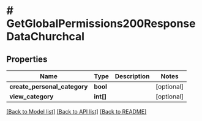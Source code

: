 # # GetGlobalPermissions200ResponseDataChurchcal

## Properties

Name | Type | Description | Notes
------------ | ------------- | ------------- | -------------
**create_personal_category** | **bool** |  | [optional]
**view_category** | **int[]** |  | [optional]

[[Back to Model list]](../../README.md#models) [[Back to API list]](../../README.md#endpoints) [[Back to README]](../../README.md)
